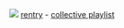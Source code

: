 
![](https://64.media.tumblr.com/eb834cc4ee5244f14bd736c95f290a47/3d387c4951bb0c83-cb/s400x600/8d1ac823785ceec8686a852923cb554ce1c201f8.pnj)
[rentry](https://rentry.co/rotten-hound) - [collective playlist](https://open.spotify.com/playlist/1e7YmsiDSoCI60K4yAWKDo?si=95a79069808f4850)
